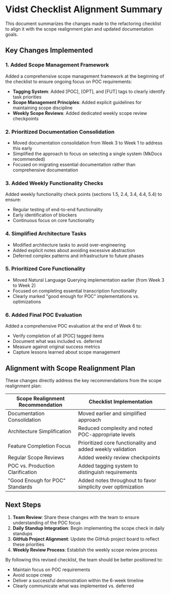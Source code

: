 # Vidst Checklist Alignment Summary

This document summarizes the changes made to the refactoring checklist to align it with the scope realignment plan and updated documentation goals.

## Key Changes Implemented

### 1. Added Scope Management Framework

Added a comprehensive scope management framework at the beginning of the checklist to ensure ongoing focus on POC requirements:

- **Tagging System**: Added [POC], [OPT], and [FUT] tags to clearly identify task priorities
- **Scope Management Principles**: Added explicit guidelines for maintaining scope discipline
- **Weekly Scope Reviews**: Added dedicated weekly scope review checkpoints

### 2. Prioritized Documentation Consolidation

- Moved documentation consolidation from Week 3 to Week 1 to address this early
- Simplified the approach to focus on selecting a single system (MkDocs recommended)
- Focused on migrating essential documentation rather than comprehensive documentation

### 3. Added Weekly Functionality Checks

Added weekly functionality check points (sections 1.5, 2.4, 3.4, 4.4, 5.4) to ensure:
- Regular testing of end-to-end functionality
- Early identification of blockers
- Continuous focus on core functionality

### 4. Simplified Architecture Tasks

- Modified architecture tasks to avoid over-engineering
- Added explicit notes about avoiding excessive abstraction
- Deferred complex patterns and infrastructure to future phases

### 5. Prioritized Core Functionality

- Moved Natural Language Querying implementation earlier (from Week 3 to Week 2)
- Focused on completing essential transcription functionality
- Clearly marked "good enough for POC" implementations vs. optimizations

### 6. Added Final POC Evaluation

Added a comprehensive POC evaluation at the end of Week 6 to:
- Verify completion of all [POC] tagged items
- Document what was included vs. deferred
- Measure against original success metrics
- Capture lessons learned about scope management

## Alignment with Scope Realignment Plan

These changes directly address the key recommendations from the scope realignment plan:

| Scope Realignment Recommendation | Checklist Implementation |
|----------------------------------|--------------------------|
| Documentation Consolidation | Moved earlier and simplified approach |
| Architecture Simplification | Reduced complexity and noted POC-appropriate levels |
| Feature Completion Focus | Prioritized core functionality and added weekly validation |
| Regular Scope Reviews | Added weekly review checkpoints |
| POC vs. Production Clarification | Added tagging system to distinguish requirements |
| "Good Enough for POC" Standards | Added notes throughout to favor simplicity over optimization |

## Next Steps

1. **Team Review**: Share these changes with the team to ensure understanding of the POC focus
2. **Daily Standup Integration**: Begin implementing the scope check in daily standups
3. **GitHub Project Alignment**: Update the GitHub project board to reflect these priorities
4. **Weekly Review Process**: Establish the weekly scope review process

By following this revised checklist, the team should be better positioned to:
- Maintain focus on POC requirements
- Avoid scope creep
- Deliver a successful demonstration within the 6-week timeline
- Clearly communicate what was implemented vs. deferred
